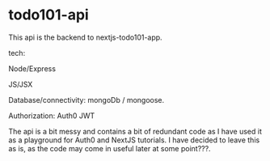# todo101-api

This api is the backend to nextjs-todo101-app.

tech:

Node/Express

JS/JSX

Database/connectivity:  mongoDb / mongoose.

Authorization: Auth0 JWT

The api is a bit messy and contains a bit of redundant code as I have used it
as a playground for Auth0 and NextJS tutorials. I have decided to leave this as is, as the code
may come in useful later at some point???.
